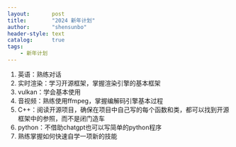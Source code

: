 ```yaml
---
layout:       post
title:        "2024 新年计划"
author:       "shensunbo"
header-style: text
catalog:      true
tags:
    - 新年计划
---
```

1. 英语：熟练对话
2. 实时渲染：学习开源框架，掌握渲染引擎的基本框架
3. vulkan：学会基本使用
4. 音视频：熟练使用ffmpeg，掌握编解码引擎基本过程
5. C++：阅读开源项目，确保在项目中自己写的每个函数和类，都可以找到开源框架中的参照，而不是闭门造车
6. python：不借助chatgpt也可以写简单的python程序
7. 熟练掌握如何快速自学一项新的技能